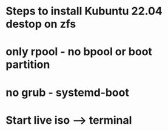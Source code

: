 # Steps to install Kubuntu 22.04 destop on zfs
#
# only rpool - no bpool or boot partition
# no grub - systemd-boot
#
# Start live iso --> terminal

